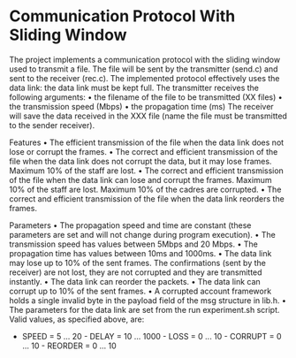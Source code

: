 # Communication Protocol With Sliding Window

The project implements a communication protocol with the sliding window used to transmit a file. The file will be sent by the transmitter (send.c) and sent to the receiver (rec.c). The implemented protocol effectively uses the data link: the data link must be kept full. The transmitter receives the following arguments: 
• the filename of the file to be transmitted (XX files)
• the transmission speed (Mbps) 
• the propagation time (ms) The receiver will save the data received in the XXX file (name the file must be transmitted to the sender receiver).

Features
• The efficient transmission of the file when the data link does not lose or corrupt the frames. 
• The correct and efficient transmission of the file when the data link does not corrupt the data, but it may lose frames. Maximum 10% of the staff are lost.
• The correct and efficient transmission of the file when the data link can lose and corrupt the frames. Maximum 10% of the staff are lost. Maximum 10% of the cadres are corrupted. 
• The correct and efficient transmission of the file when the data link reorders the frames.

Parameters
• The propagation speed and time are constant (these parameters are set and will not change during program execution). 
• The transmission speed has values between 5Mbps and 20 Mbps. 
• The propagation time has values between 10ms and 1000ms.
• The data link may lose up to 10% of the sent frames. The confirmations (sent by the receiver) are not lost, they are not corrupted and they are transmitted instantly. 
• The data link can reorder the packets.
• The data link can corrupt up to 10% of the sent frames.
• A corrupted account framework holds a single invalid byte in the payload field of the msg structure in lib.h. 
• The parameters for the data link are set from the run experiment.sh script. Valid values, as specified above, are:
- SPEED = 5 ... 20 - DELAY = 10 ... 1000 - LOSS = 0 ... 10 - CORRUPT = 0 ... 10 - REORDER = 0 ... 10
